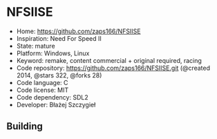 # NFSIISE

- Home: https://github.com/zaps166/NFSIISE
- Inspiration: Need For Speed II
- State: mature
- Platform: Windows, Linux
- Keyword: remake, content commercial + original required, racing
- Code repository: https://github.com/zaps166/NFSIISE.git (@created 2014, @stars 322, @forks 28)
- Code language: C
- Code license: MIT
- Code dependency: SDL2
- Developer: Błażej Szczygieł

## Building
